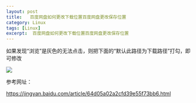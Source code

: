 ```yaml
---
layout: post
title:   百度网盘如何更改下载位置百度网盘更改保存位置 
category: Linux
tags: [Linux]
excerpt:  百度网盘如何更改下载位置百度网盘更改保存位置
---
```


如果发现“浏览”是灰色的无法点击，则把下面的“默认此路径为下载路径”打勾，即可修改

![](http://www.nangongyibin.com/assets/images/bdp1.jpg)

参考网址：

<https://jingyan.baidu.com/article/64d05a02a2cfd39e55f73bb6.html>



